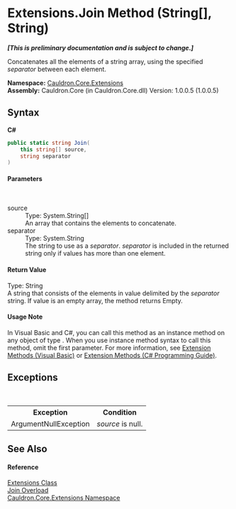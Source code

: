 # Extensions.Join Method (String[], String)
 _**\[This is preliminary documentation and is subject to change.\]**_

Concatenates all the elements of a string array, using the specified *separator* between each element.

**Namespace:**&nbsp;<a href="N_Cauldron_Core_Extensions">Cauldron.Core.Extensions</a><br />**Assembly:**&nbsp;Cauldron.Core (in Cauldron.Core.dll) Version: 1.0.0.5 (1.0.0.5)

## Syntax

**C#**<br />
``` C#
public static string Join(
	this string[] source,
	string separator
)
```


#### Parameters
&nbsp;<dl><dt>source</dt><dd>Type: System.String[]<br />An array that contains the elements to concatenate.</dd><dt>separator</dt><dd>Type: System.String<br />The string to use as a *separator*. *separator* is included in the returned string only if values has more than one element.</dd></dl>

#### Return Value
Type: String<br />A string that consists of the elements in value delimited by the *separator* string. If value is an empty array, the method returns Empty.

#### Usage Note
In Visual Basic and C#, you can call this method as an instance method on any object of type . When you use instance method syntax to call this method, omit the first parameter. For more information, see <a href="http://msdn.microsoft.com/en-us/library/bb384936.aspx">Extension Methods (Visual Basic)</a> or <a href="http://msdn.microsoft.com/en-us/library/bb383977.aspx">Extension Methods (C# Programming Guide)</a>.

## Exceptions
&nbsp;<table><tr><th>Exception</th><th>Condition</th></tr><tr><td>ArgumentNullException</td><td>*source* is null.</td></tr></table>

## See Also


#### Reference
<a href="T_Cauldron_Core_Extensions_Extensions">Extensions Class</a><br /><a href="Overload_Cauldron_Core_Extensions_Extensions_Join">Join Overload</a><br /><a href="N_Cauldron_Core_Extensions">Cauldron.Core.Extensions Namespace</a><br />